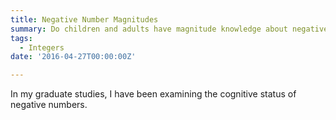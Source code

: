 ```yaml
---
title: Negative Number Magnitudes
summary: Do children and adults have magnitude knowledge about negative numbers?
tags:
  - Integers
date: '2016-04-27T00:00:00Z'

---
```


In my graduate studies, I have been examining the cognitive status of negative numbers.

